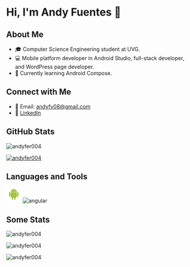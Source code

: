 # Hi, I'm Andy Fuentes 👋

## About Me
- 🎓 Computer Science Engineering student at UVG.
- 💻 Mobile platform developer in Android Studio, full-stack developer, and WordPress page developer.
- 🚀 Currently learning Android Compose.

## Connect with Me
- 📧 Email: andyfv08@gmail.com
- 💼 [LinkedIn](https://www.linkedin.com/in/andy-fuentes-a35369200/)

## GitHub Stats
<p align="left">
  <img src="https://komarev.com/ghpvc/?username=andyfer004&label=Profile%20views&color=0e75b6&style=flat" alt="andyfer004" />
</p>

<p align="left">
  <a href="https://github.com/ryo-ma/github-profile-trophy"><img src="https://github-profile-trophy.vercel.app/?username=andyfer004" alt="andyfer004" /></a>
</p>

## Languages and Tools
<p align="left">
  <img src="https://raw.githubusercontent.com/devicons/devicon/master/icons/android/android-original-wordmark.svg" alt="android" width="40" height="40"/>
  <img src="https://angular.io/assets/images/logos/angular/angular.svg" alt="angular" width="40" height="40"/>
  <!-- Add more icons here -->
</p>

## Some Stats
<p align="left">
  <img src="https://github-readme-stats.vercel.app/api/top-langs?username=andyfer004&show_icons=true&locale=en&layout=compact" alt="andyfer004" />
</p>

<p align="left">
  <img src="https://github-readme-stats.vercel.app/api?username=andyfer004&show_icons=true&locale=en" alt="andyfer004" />
</p>

<p align="left">
  <img src="https://github-readme-streak-stats.herokuapp.com/?user=andyfer004" alt="andyfer004" />
</p>
